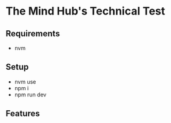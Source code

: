 # The Mind Hub's Technical Test

## Requirements
- nvm

## Setup
- nvm use
- npm i
- npm run dev

## Features
